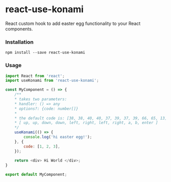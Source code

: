 # react-use-konami
React custom hook to add easter egg functionality to your React components.

### Installation
``` 
npm install --save react-use-konami
```

### Usage
```js
import React from 'react';
import useKonami from 'react-use-konami';

const MyComponent = () => {
    /** 
    * takes two parameters:
    * handler: () => any
    * options?: {code: number[]}
    * 
    * the default code is: [38, 38, 40, 40, 37, 39, 37, 39, 66, 65, 13]
    * [ up, up, down, down, left, right, left, right, a, b, enter ] 
    */
    useKonami(() => {
        console.log('hi easter egg!');
    }, {
        code: [1, 2, 3], 
    });
    
    return <div> Hi World </div>;
}

export default MyComponent;
```
